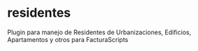 # residentes
Plugin para manejo de Residentes de Urbanizaciones, Edificios, Apartamentos y otros para FacturaScripts
